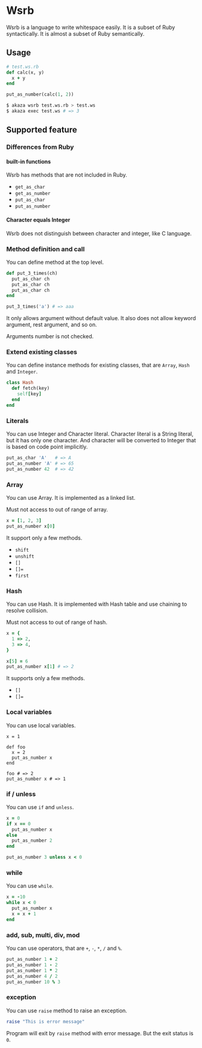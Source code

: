 Wsrb
===

Wsrb is a language to write whitespace easily.
It is a subset of Ruby syntactically. It is almost a subset of Ruby semantically.

Usage
---

```ruby
# test.ws.rb
def calc(x, y)
  x + y
end

put_as_number(calc(1, 2))
```

```bash
$ akaza wsrb test.ws.rb > test.ws
$ akaza exec test.ws # => 3
```


Supported feature
---



### Differences from Ruby


#### built-in functions

Wsrb has methods that are not included in Ruby.

* `get_as_char`
* `get_as_number`
* `put_as_char`
* `put_as_number`


#### Character equals Integer

Wsrb does not distinguish between character and integer, like C language.



### Method definition and call

You can define method at the top level.

```ruby
def put_3_times(ch)
  put_as_char ch
  put_as_char ch
  put_as_char ch
end

put_3_times('a') # => aaa
```

It only allows argument without default value. It also does not allow keyword argument, rest argument, and so on.

Arguments number is not checked.


### Extend existing classes

You can define instance methods for existing classes, that are `Array`, `Hash` and `Integer`.

```ruby
class Hash
  def fetch(key)
    self[key]
  end
end
```

### Literals

You can use Integer and Character literal.
Character literal is a String literal, but it has only one character.
And character will be converted to Integer that is based on code point implicitly.

```ruby
put_as_char 'A'   # => A
put_as_number 'A' # => 65
put_as_number 42  # => 42
```

### Array

You can use Array. It is implemented as a linked list.

Must not access to out of range of array.

```ruby
x = [1, 2, 3]
put_as_number x[0]
```

It support only a few methods.

* `shift`
* `unshift`
* `[]`
* `[]=`
* `first`

### Hash

You can use Hash. It is implemented with Hash table and use chaining to resolve collision.

Must not access to out of range of hash.

```ruby
x = {
  1 => 2,
  3 => 4,
}

x[5] = 6
put_as_number x[1] # => 2
```

It supports only a few methods.

* `[]`
* `[]=`

### Local variables

You can use local variables.

```
x = 1

def foo
  x = 2
  put_as_number x
end

foo # => 2
put_as_number x # => 1
```


### if / unless

You can use `if` and `unless`.

```ruby
x = 0
if x == 0
  put_as_number x
else
  put_as_number 2
end

put_as_number 3 unless x < 0
```


### while

You can use `while`.

```ruby
x = -10
while x < 0
  put_as_number x
  x = x + 1
end
```

### add, sub, multi, div, mod

You can use operators, that are `+`, `-`, `*`, `/` and `%`.

```ruby
put_as_number 1 + 2
put_as_number 1 - 2
put_as_number 1 * 2
put_as_number 4 / 2
put_as_number 10 % 3
```

### exception

You can use `raise` method to raise an exception.

```ruby
raise "This is error message"
```

Program will exit by `raise` method with error message.
But the exit status is `0`.
